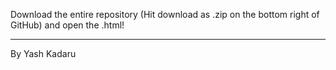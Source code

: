 Download the entire repository (Hit download as .zip on the bottom right of GitHub) and open the .html!

----
By Yash Kadaru
